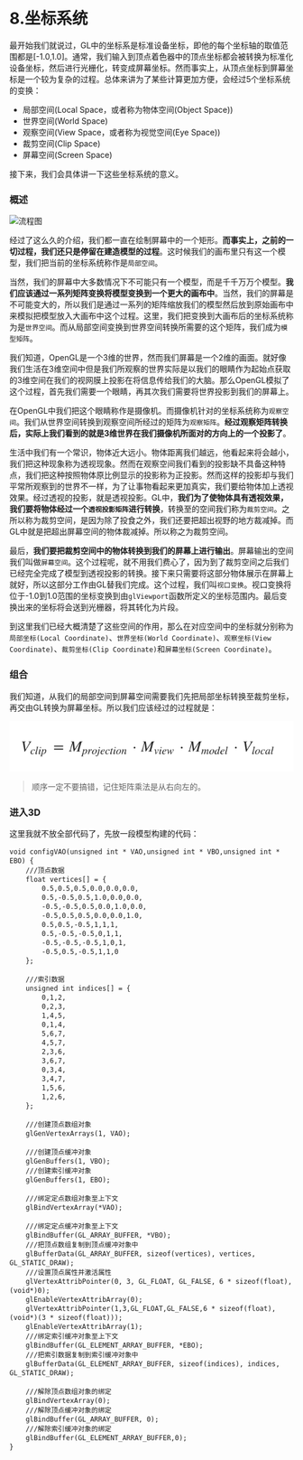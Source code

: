 # 8.坐标系统

最开始我们就说过，GL中的坐标系是标准设备坐标，即他的每个坐标轴的取值范围都是[-1.0,1.0]。通常，我们输入到顶点着色器中的顶点坐标都会被转换为标准化设备坐标，然后进行光栅化，转变成屏幕坐标。然而事实上，从顶点坐标到屏幕坐标是一个较为复杂的过程。总体来讲为了某些计算更加方便，会经过5个坐标系统的变换：

- 局部空间(Local Space，或者称为物体空间(Object Space))
- 世界空间(World Space)
- 观察空间(View Space，或者称为视觉空间(Eye Space))
- 裁剪空间(Clip Space)
- 屏幕空间(Screen Space)

接下来，我们会具体讲一下这些坐标系统的意义。

### 概述

![流程图](https://learnopengl-cn.github.io/img/01/08/coordinate_systems.png)

经过了这么久的介绍，我们都一直在绘制屏幕中的一个矩形。**而事实上，之前的一切过程，我们还只是停留在建造模型的过程**。这时候我们的画布里只有这一个模型，我们把当前的坐标系统称作是`局部空间`。

当然，我们的屏幕中大多数情况下不可能只有一个模型，而是千千万万个模型。**我们应该通过一系列矩阵变换将模型变换到一个更大的画布中**。当然，我们的屏幕是不可能变大的，所以我们是通过一系列的矩阵缩放我们的模型然后放到原始画布中来模拟把模型放入大画布中这个过程。这里，我们把变换到大画布后的坐标系统称为是`世界空间`。而从局部空间变换到世界空间转换所需要的这个矩阵，我们成为`模型矩阵`。

我们知道，OpenGL是一个3维的世界，然而我们屏幕是一个2维的画面。就好像我们生活在3维空间中但是我们所观察的世界实际是以我们的眼睛作为起始点获取的3维空间在我们的视网膜上投影在将信息传给我们的大脑。那么OpenGL模拟了这个过程，首先我们需要一个眼睛，再其次我们需要将世界投影到我们的屏幕上。

在OpenGL中我们把这个眼睛称作是摄像机。而摄像机针对的坐标系统称为`观察空间`。我们从世界空间转换到观察空间所经过的矩阵为`观察矩阵`。**经过观察矩阵转换后，实际上我们看到的就是3维世界在我们摄像机所面对的方向上的一个投影了**。

生活中我们有一个常识，物体近大远小。物体距离我们越远，他看起来将会越小，我们把这种现象称为透视现象。然而在观察空间我们看到的投影缺不具备这种特点，我们把这种按照物体原比例显示的投影称为正投影。然而这样的投影却与我们平常所观察到的世界不一样，为了让事物看起来更加真实，我们要给物体加上透视效果。经过透视的投影，就是透视投影。GL中，**我们为了使物体具有透视效果，我们要将物体经过一个`透视投影矩阵`进行转换**，转换至的空间我们称为`裁剪空间`。之所以称为裁剪空间，是因为除了投食之外，我们还要把超出视野的地方裁减掉。而GL中就是把超出屏幕空间的物体裁减掉。所以称之为裁剪空间。

最后，**我们要把裁剪空间中的物体转换到我们的屏幕上进行输出**。屏幕输出的空间我们叫做`屏幕空间`。这个过程呢，就不用我们费心了，因为到了裁剪空间之后我们已经完全完成了模型到透视投影的转换。接下来只需要将这部分物体展示在屏幕上就好，所以这部分工作由GL替我们完成。这个过程，我们叫`视口变换`。视口变换将位于-1.0到1.0范围的坐标变换到由`glViewport`函数所定义的坐标范围内。最后变换出来的坐标将会送到光栅器，将其转化为片段。

到这里我们已经大概清楚了这些空间的作用，那么在对应空间中的坐标就分别称为`局部坐标(Local Coordinate)`、`世界坐标(World Coordinate)`、`观察坐标(View Coordinate)`、`裁剪坐标(Clip Coordinate)`和`屏幕坐标(Screen Coordinate)`。

### 组合

我们知道，从我们的局部空间到屏幕空间需要我们先把局部坐标转换至裁剪坐标，再交由GL转换为屏幕坐标。所以我们应该经过的过程就是：

![坐标转换](https://github.com/CodeWicky/Learning-OpenGL/raw/master/%E5%85%A5%E9%97%A8/Pics/8.%E5%9D%90%E6%A0%87%E7%B3%BB%E7%BB%9F_%E5%9D%90%E6%A0%87%E8%BD%AC%E6%8D%A2_1.png)

> 顺序一定不要搞错，记住矩阵乘法是从右向左的。

### 进入3D

这里我就不放全部代码了，先放一段模型构建的代码：

```
void configVAO(unsigned int * VAO,unsigned int * VBO,unsigned int * EBO) {
    ///顶点数据
    float vertices[] = {
        0.5,0.5,0.5,0.0,0.0,0.0,
        0.5,-0.5,0.5,1.0,0.0,0.0,
        -0.5,-0.5,0.5,0.0,1.0,0.0,
        -0.5,0.5,0.5,0.0,0.0,1.0,
        0.5,0.5,-0.5,1,1,1,
        0.5,-0.5,-0.5,0,1,1,
        -0.5,-0.5,-0.5,1,0,1,
        -0.5,0.5,-0.5,1,1,0
    };

    ///索引数据
    unsigned int indices[] = {
        0,1,2,
        0,2,3,
        1,4,5,
        0,1,4,
        5,6,7,
        4,5,7,
        2,3,6,
        3,6,7,
        0,3,4,
        3,4,7,
        1,5,6,
        1,2,6,
    };
    
    ///创建顶点数组对象
    glGenVertexArrays(1, VAO);
    
    ///创建顶点缓冲对象
    glGenBuffers(1, VBO);
    ///创建索引缓冲对象
    glGenBuffers(1, EBO);
    
    ///绑定定点数组对象至上下文
    glBindVertexArray(*VAO);
    
    ///绑定定点缓冲对象至上下文
    glBindBuffer(GL_ARRAY_BUFFER, *VBO);
    ///把顶点数组复制到顶点缓冲对象中
    glBufferData(GL_ARRAY_BUFFER, sizeof(vertices), vertices, GL_STATIC_DRAW);
    ///设置顶点属性并激活属性
    glVertexAttribPointer(0, 3, GL_FLOAT, GL_FALSE, 6 * sizeof(float), (void*)0);
    glEnableVertexAttribArray(0);
    glVertexAttribPointer(1,3,GL_FLOAT,GL_FALSE,6 * sizeof(float), (void*)(3 * sizeof(float)));
    glEnableVertexAttribArray(1);
    ///绑定索引缓冲对象至上下文
    glBindBuffer(GL_ELEMENT_ARRAY_BUFFER, *EBO);
    ///把索引数据复制到索引缓冲对象中
    glBufferData(GL_ELEMENT_ARRAY_BUFFER, sizeof(indices), indices, GL_STATIC_DRAW);
    
    ///解除顶点数组对象的绑定
    glBindVertexArray(0);
    ///解除顶点缓冲对象的绑定
    glBindBuffer(GL_ARRAY_BUFFER, 0);
    ///解除索引缓冲对象的绑定
    glBindBuffer(GL_ELEMENT_ARRAY_BUFFER,0);
}
```


